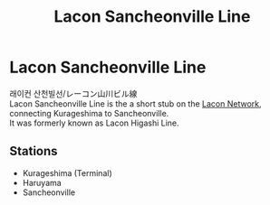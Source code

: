 ﻿---
layout: default
title: Lacon Sancheonville Line
description: Lacon Sancheonville Line
---

# Lacon Sancheonville Line

래이컨 산천빌선/レーコン山川ビル線<br>
Lacon Sancheonville Line is the a short stub on the [Lacon Network](/rail-networks/lcn),
connecting Kurageshima to Sancheonville.<br>
It was formerly known as Lacon Higashi Line.

## Stations

- Kurageshima (Terminal)
- Haruyama
- Sancheonville
